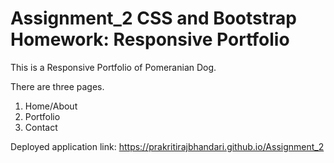 # Assignment_2 CSS and Bootstrap Homework: Responsive Portfolio

This is a Responsive Portfolio of Pomeranian Dog.

There are three pages.

1. Home/About
2. Portfolio
3. Contact

Deployed application link: https://prakritirajbhandari.github.io/Assignment_2

